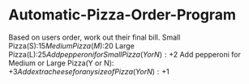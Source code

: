 # Automatic-Pizza-Order-Program
Based on users order, work out their final bill.
Small Pizza(S):$15
Medium Pizza(M):$20
Large Pizza(L):$25
Add pepperoni for Small Pizza(Y or N): +$2
Add pepperoni for Medium or Large Pizza(Y or N): +$3
Add extra cheese for any size of Pizza(Y or N): +$1
